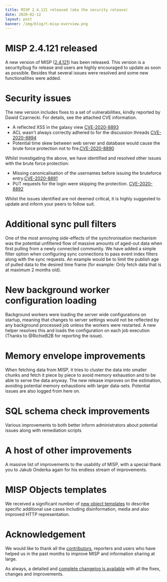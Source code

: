 ```yaml
---
title: MISP 2.4.121 released (aka the security release)
date: 2020-02-12
layout: post
banner: /img/blog/t-misp-overview.png
---
```


# MISP 2.4.121 released

A new version of MISP ([2.4.121](https://github.com/MISP/MISP/tree/v2.4.121)) has been released. This version is a security/bug fix release and users are highly encouraged to update as soon as possible. Besides that several issues were resolved and some new functionalities were added.

# Security issues

The new version includes fixes to a set of vulnerabilities, kindly reported by Dawid Czarnecki. For details, see the attached CVE information.

- A reflected XSS in the galaxy view [CVE-2020-8893](https://cve.circl.lu/cve/CVE-2020-8893)
- ACL wasn't always correctly adhered to for the discussion threads [CVE-2020-8894](https://cve.circl.lu/cve/CVE-2020-8894)
- Potential time skew between web server and database would cause the brute force protection not to fire.[CVE-2020-8890](https://cve.circl.lu/cve/CVE-2020-8890)

Whilst investigating the above, we have identified and resolved other issues with the brute force protection:

- Missing canonicalisation of the usernames before issuing the bruteforce entry.[CVE-2020-8891](https://cve.circl.lu/cve/CVE-2020-8891)
- PUT requests for the login were skipping the protection. [CVE-2020-8892](https://cve.circl.lu/cve/CVE-2020-8892)

Whilst the issues identified are not deemed critical, it is highly suggested to update and inform your peers to follow suit.

# Additional sync pull filters

One of the most annoying side-effects of the synchronisation mechanism was the potential unfiltered flow of massive amounts of aged-out data when first pulling from a newly connected community. We have added a simple filter option when configuring sync connections to pass event index filters along with the sync requests. An example would be to limit the publish age of pulled data to the desired time frame (for example: Only fetch data that is at maximum 2 months old).

# New background worker configuration loading

Background workers were loading the server wide configurations on startup, meaning that changes to server settings would not be reflected by any background processed job unless the workers were restarted. A new helper resolves this and loads the configuration on each job execution (Thanks to @RichieB2B for reporting the issue).

# Memory envelope improvements

When fetching data from MISP, it tries to cluster the data into smaller chunks and fetch it piece by piece to avoid memory exhaustion and to be able to serve the data anyway. The new release improves on the estimation, avoiding potential memory exhaustions with larger data-sets. Potential issues are also logged from here on.

# SQL schema check improvements

Various improvements to both better inform administrators about potential issues along with remediation scripts

# A host of other improvements

A massive list of improvements to the usability of MISP, with a special thank you to Jakub Onderka again for his endless stream of improvements.

# MISP Objects templates

We received a significant number of [new object templates](/objects.html) to describe specific additional use cases including disinformation, media and also improved HTTP representation.

# Acknowledgement

We would like to thank all the [contributors](/contributors), reporters and users who have helped us in the past months to improve MISP and information sharing at large.

As always, a detailed and [complete changelog is available](/Changelog.txt) with all the fixes, changes and improvements.


